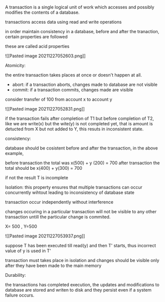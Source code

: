 A transaction is a single logical unit of work which accesses and possibly modifies the contents of a database.

transactions access data using read and write operations

in order maintain consistency in a database, before and after the tranaction, certain properties are followed 

these are called acid properties

![[Pasted image 20211227052603.png]]

Atomicity:

the entire transaction takes places at once or doesn't happen at all.

- abort: if a transaction aborts, changes made to database are not visible
- commit: if a transaction commits, changes made are visible

consider transfer of 100 from account x to account y

![[Pasted image 20211227052831.png]]

if the transaction fails after completion of T1 but before completion of T2, like we are write(x) but the wite(y) is not completed yet, that is amount is detucted from X but not added to Y, this resuts in inconsistent state.

consistency:

database should be cosistent before and after the transaction, in the above example,

before transaction the total was x(500) + y (200) = 700
after transaction the total should be x(400) + y(300) = 700

if not the result T is incomplete

Isolation:
this property ensures that multiple transactions can occur concurrently wihtout leading to inconsistency of database state

transaction occur independently without interference 

changes occuring in a particular transaction will not be visible to any other transaction untill the particular change is commited.

X= 500 , Y=500

![[Pasted image 20211227053937.png]]

suppose T has been executed till read(y) and then T' starts, thus incorrect value of y is used in T'

transaction must takes place in isolation and changes should be visible only after they have been made to the main memory

Durability:

the transactions has completed execution, the updates and modifications to database are stored and writen to disk and they persist even if a system failure occurs.

